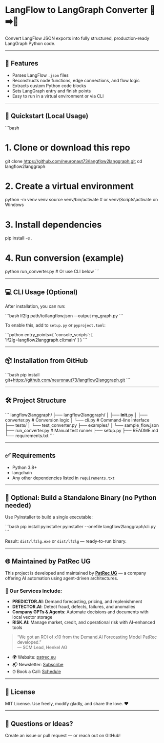 # LangFlow to LangGraph Converter 🧠➡️🧱

Convert LangFlow JSON exports into fully structured, production-ready LangGraph Python code.

---

## 🚀 Features
- Parses LangFlow `.json` files
- Reconstructs node functions, edge connections, and flow logic
- Extracts custom Python code blocks
- Sets LangGraph entry and finish points
- Easy to run in a virtual environment or via CLI

---

## 🧪 Quickstart (Local Usage)

\`\`\`bash
# 1. Clone or download this repo
git clone https://github.com/neuronaut73/langflow2langgraph.git
cd langflow2langgraph

# 2. Create a virtual environment
python -m venv venv
source venv/bin/activate  # or venv\Scripts\activate on Windows

# 3. Install dependencies
pip install -e .

# 4. Run conversion (example)
python run_converter.py  # Or use CLI below
\`\`\`

---

## 💻 CLI Usage (Optional)

After installation, you can run:

\`\`\`bash
lf2lg path/to/langflow.json --output my_graph.py
\`\`\`

To enable this, add to `setup.py` or `pyproject.toml`:

\`\`\`python
entry_points={
    'console_scripts': [
        'lf2lg=langflow2langgraph.cli:main'
    ]
}
\`\`\`

---

## 📦 Installation from GitHub

\`\`\`bash
pip install git+https://github.com/neuronaut73/langflow2langgraph.git
\`\`\`

---

## 🛠 Project Structure

\`\`\`
langflow2langgraph/
├── langflow2langgraph/
│   ├── __init__.py
│   ├── converter.py       # Conversion logic
│   └── cli.py             # Command-line interface
├── tests/
│   └── test_converter.py
├── examples/
│   └── sample_flow.json
├── run_converter.py       # Manual test runner
├── setup.py
├── README.md
└── requirements.txt
\`\`\`

---

## ✅ Requirements

- Python 3.8+
- langchain
- Any other dependencies listed in `requirements.txt`

---

## 🔐 Optional: Build a Standalone Binary (no Python needed)

Use PyInstaller to build a single executable:

\`\`\`bash
pip install pyinstaller
pyinstaller --onefile langflow2langgraph/cli.py
\`\`\`

Result: `dist/lf2lg.exe` or `dist/lf2lg` — ready-to-run binary.

---

## 🌐 Maintained by PatRec UG

This project is developed and maintained by **[PatRec UG](https://patrec.eu)** — a company offering AI automation using agent-driven architectures.

### 🧠 Our Services Include:
- **PREDICTOR.AI**: Demand forecasting, pricing, and replenishment
- **DETECTOR.AI**: Detect fraud, defects, failures, and anomalies
- **Company GPTs & Agents**: Automate decisions and documents with local vector storage
- **RISK.AI**: Manage market, credit, and operational risk with AI-enhanced tools

> “We got an ROI of x10 from the Demand.AI Forecasting Model PatRec developed.”  
> — SCM Lead, Henkel AG

- 🌍 Website: [patrec.eu](https://patrec.eu)
- 📬 Newsletter: [Subscribe](https://scmsync.com)
- ⏰ Book a Call: [Schedule](https://patrec.eu)

---

## 📄 License

MIT License. Use freely, modify gladly, and share the love. ❤️

---

## 💬 Questions or Ideas?

Create an issue or pull request — or reach out on GitHub!
